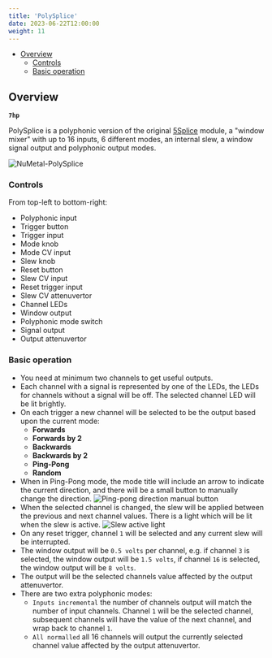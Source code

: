 ```yaml
---
title: 'PolySplice'
date: 2023-06-22T12:00:00
weight: 11
---
```


- [Overview](#overview)
  - [Controls](#controls)
  - [Basic operation](#basic-operation)

## Overview

**`7hp`**

PolySplice is a polyphonic version of the original [5Splice](/DanTModules-Manual/manual/5splice/)
module, a "window mixer" with up to 16 inputs, 6 different modes, an internal slew, a window signal
output and polyphonic output modes.

![NuMetal-PolySplice](/DanTModules-Manual/images/polysplice.png)

### Controls

From top-left to bottom-right:

* Polyphonic input
* Trigger button
* Trigger input
* Mode knob
* Mode CV input
* Slew knob
* Reset button
* Slew CV input
* Reset trigger input
* Slew CV attenuvertor
* Channel LEDs
* Window output
* Polyphonic mode switch
* Signal output
* Output attenuvertor

### Basic operation

* You need at minimum two channels to get useful outputs.
* Each channel with a signal is represented by one of the LEDs, the LEDs for channels without a
  signal will be off. The selected channel LED will be lit brightly.
* On each trigger a new channel will be selected to be the output based upon the current mode:
  * **Forwards**
  * **Forwards by 2**
  * **Backwards**
  * **Backwards by 2**
  * **Ping-Pong**
  * **Random**
* When in Ping-Pong mode, the mode title will include an arrow to indicate the current direction,
  and there will be a small button to manually change the direction.
  ![Ping-pong direction manual button](/DanTModules-Manual/images/polysplice-pingpongbutton.png)
* When the selected channel is changed, the slew will be applied between the previous and next
  channel values. There is a light which will be lit when the slew is active.
  ![Slew active light](/DanTModules-Manual/images/polysplice-slewlight.png)
* On any reset trigger, channel `1` will be selected and any current slew will be interrupted.
* The window output will be `0.5 volts` per channel, e.g. if channel `3` is selected, the window
  output will be `1.5 volts`, if channel `16` is selected, the window output will be `8 volts`.
* The output will be the selected channels value affected by the output attenuvertor.
* There are two extra polyphonic modes:
  * `Inputs incremental` the number of channels output will match the number of input channels.
    Channel `1` will be the selected channel, subsequent channels will have the value of the next
    channel, and wrap back to channel `1`.
  * `All normalled` all 16 channels will output the currently selected channel value affected by the
    output attenuvertor.
